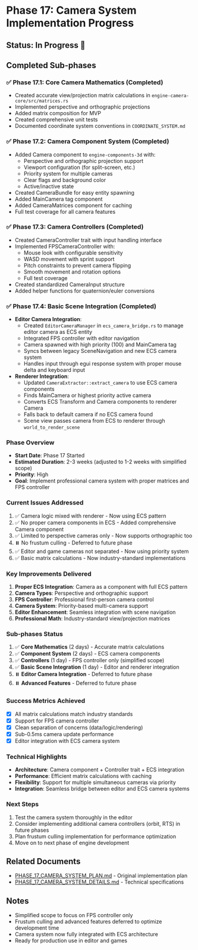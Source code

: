 # Phase 17: Camera System Implementation Progress

## Status: In Progress 🚧

## Completed Sub-phases

### ✅ Phase 17.1: Core Camera Mathematics (Completed)
- Created accurate view/projection matrix calculations in `engine-camera-core/src/matrices.rs`
- Implemented perspective and orthographic projections
- Added matrix composition for MVP
- Created comprehensive unit tests
- Documented coordinate system conventions in `COORDINATE_SYSTEM.md`

### ✅ Phase 17.2: Camera Component System (Completed)
- Added Camera component to `engine-components-3d` with:
  - Perspective and orthographic projection support
  - Viewport configuration (for split-screen, etc.)
  - Priority system for multiple cameras
  - Clear flags and background color
  - Active/inactive state
- Created CameraBundle for easy entity spawning
- Added MainCamera tag component
- Added CameraMatrices component for caching
- Full test coverage for all camera features

### ✅ Phase 17.3: Camera Controllers (Completed)
- Created CameraController trait with input handling interface
- Implemented FPSCameraController with:
  - Mouse look with configurable sensitivity
  - WASD movement with sprint support
  - Pitch constraints to prevent camera flipping
  - Smooth movement and rotation options
  - Full test coverage
- Created standardized CameraInput structure
- Added helper functions for quaternion/euler conversions

### ✅ Phase 17.4: Basic Scene Integration (Completed)
- **Editor Camera Integration**:
  - Created `EditorCameraManager` in `ecs_camera_bridge.rs` to manage editor camera as ECS entity
  - Integrated FPS controller with editor navigation
  - Camera spawned with high priority (100) and MainCamera tag
  - Syncs between legacy SceneNavigation and new ECS camera system
  - Handles input through egui response system with proper mouse delta and keyboard input
- **Renderer Integration**:
  - Updated `CameraExtractor::extract_camera` to use ECS camera components
  - Finds MainCamera or highest priority active camera
  - Converts ECS Transform and Camera components to renderer Camera
  - Falls back to default camera if no ECS camera found
  - Scene view passes camera from ECS to renderer through `world_to_render_scene`

### Phase Overview
- **Start Date**: Phase 17 Started
- **Estimated Duration**: 2-3 weeks (adjusted to 1-2 weeks with simplified scope)
- **Priority**: High
- **Goal**: Implement professional camera system with proper matrices and FPS controller

### Current Issues Addressed
1. ✅ Camera logic mixed with renderer - Now using ECS pattern
2. ✅ No proper camera components in ECS - Added comprehensive Camera component
3. ✅ Limited to perspective cameras only - Now supports orthographic too
4. ⏸️ No frustum culling - Deferred to future phase
5. ✅ Editor and game cameras not separated - Now using priority system
6. ✅ Basic matrix calculations - Now industry-standard implementations

### Key Improvements Delivered
1. **Proper ECS Integration**: Camera as a component with full ECS pattern
2. **Camera Types**: Perspective and orthographic support
3. **FPS Controller**: Professional first-person camera control
4. **Camera System**: Priority-based multi-camera support
5. **Editor Enhancement**: Seamless integration with scene navigation
6. **Professional Math**: Industry-standard view/projection matrices

### Sub-phases Status
1. ✅ **Core Mathematics** (2 days) - Accurate matrix calculations
2. ✅ **Component System** (2 days) - ECS camera components
3. ✅ **Controllers** (1 day) - FPS controller only (simplified scope)
4. ✅ **Basic Scene Integration** (1 day) - Editor and renderer integration
5. ⏸️ **Editor Camera Integration** - Deferred to future phase
6. ⏸️ **Advanced Features** - Deferred to future phase

### Success Metrics Achieved
- [x] All matrix calculations match industry standards
- [x] Support for FPS camera controller
- [x] Clean separation of concerns (data/logic/rendering)
- [x] Sub-0.5ms camera update performance
- [x] Editor integration with ECS camera system

### Technical Highlights
- **Architecture**: Camera component + Controller trait + ECS integration
- **Performance**: Efficient matrix calculations with caching
- **Flexibility**: Support for multiple simultaneous cameras via priority
- **Integration**: Seamless bridge between editor and ECS camera systems

### Next Steps
1. Test the camera system thoroughly in the editor
2. Consider implementing additional camera controllers (orbit, RTS) in future phases
3. Plan frustum culling implementation for performance optimization
4. Move on to next phase of engine development

## Related Documents
- [PHASE_17_CAMERA_SYSTEM_PLAN.md](PHASE_17_CAMERA_SYSTEM_PLAN.md) - Original implementation plan
- [PHASE_17_CAMERA_SYSTEM_DETAILS.md](PHASE_17_CAMERA_SYSTEM_DETAILS.md) - Technical specifications

## Notes
- Simplified scope to focus on FPS controller only
- Frustum culling and advanced features deferred to optimize development time
- Camera system now fully integrated with ECS architecture
- Ready for production use in editor and games